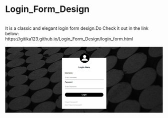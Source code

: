 # Login_Form_Design
<br>
It is a classic and elegant login form design.Do Check it out in the link below:<br>
https://gitika123.github.io/Login_Form_Design/login_form.html
<br><br>
<img src="./form.PNG">
